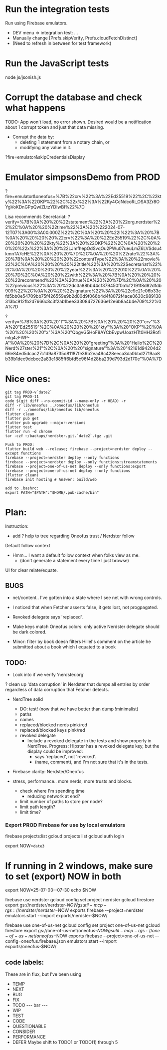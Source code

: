 
# Run the integration tests
Run using Firebase emulators.
- DEV menu => integration test: ...
- Manually change [Prefs.skipVerify, Prefs.cloudFetchDistinct]
- (Need to refresh in between for test framework)
# Run the JavaScript tests
node js/jsonish.js
# Corrupt the database and check what happens
TODO: App won't load, no error shown. Desired would be a notification about 1 corrupt token and 
just that data missing.
- Corrupt the data by:
  - deleting 1 statement from a notary chain, or 
  - modifying any value in it.


?fire=emulator&skipCredentialsDisplay
# Emulator simpsonsDemo from PROD
?fire=emulator&oneofus=%7B%22crv%22%3A%22Ed25519%22%2C%22kty%22%3A%22OKP%22%2C%22x%22%3A%22Ky4CcNdcoRi_OSA3Zr8OYgVoKDnGPpQwiZLtzYDIwBI%22%7D

Lisa recommends Secretariat:
?verify=%7B%0A%20%20%22statement%22%3A%20%22org.nerdster%22%2C%0A%20%20%22time%22%3A%20%222024-07-12T07%3A00%3A00.000Z%22%2C%0A%20%20%22I%22%3A%20%7B%0A%20%20%20%20%22crv%22%3A%20%22Ed25519%22%2C%0A%20%20%20%20%22kty%22%3A%20%22OKP%22%2C%0A%20%20%20%20%22x%22%3A%20%22LJmfhepOdSvqOu2PWu07ueuLmZ6LVSdsu4kmnTA7cHE%22%0A%20%20%7D%2C%0A%20%20%22rate%22%3A%20%7B%0A%20%20%20%20%22contentType%22%3A%20%22movie%22%2C%0A%20%20%20%20%22title%22%3A%20%22Secretariat%22%2C%0A%20%20%20%20%22year%22%3A%20%222010%22%0A%20%20%7D%2C%0A%20%20%22with%22%3A%20%7B%0A%20%20%20%20%22recommend%22%3A%20true%0A%20%20%7D%2C%0A%20%20%22previous%22%3A%20%22dc3a88bb44cf379450f0a1cf2191f8d82dfdb909%22%2C%0A%20%20%22signature%22%3A%20%22c9c21e06b33cfd5bb0e54709bb75f426559e9b2d00d9f066b4d4f8072f4ace0630c989138313bc912fb2d7666c8c3f2ab1bee333084727636e12e6b8a4b4e709%22%0A%7D

?verify=%7B%0A%20%20"I"%3A%20%7B%0A%20%20%20%20"crv"%3A%20"Ed25519"%2C%0A%20%20%20%20"kty"%3A%20"OKP"%2C%0A%20%20%20%20"x"%3A%20"QbgvG5HoF8AYCbEvpwUoazHTt0HH3RofimIg4zFWP-A"%0A%20%20%7D%2C%0A%20%20"greeting"%3A%20"Hello%2C%20Nerd%27ster%21"%2C%0A%20%20"signature"%3A%20"42161d94204d266e84ed5dcac27c1d9a8735d81187fe36b2ea49c428eeca3da0bbd2719aa8b39b1dec9dcbcc2a83c1885ff6bfd5c96f4d28ba239d793d2d170e"%0A%7D

# Nice ones:
```
git tag PROD-v`date2`
git tag PROD-11
code $(git diff --no-commit-id --name-only -r HEAD) -r
diff -r lib/oneofus ../oneofus/lib/oneofus
diff -r ../oneofus/lib/oneofus lib/oneofus
flutter clean
flutter pub get
flutter pub upgrade --major-versions
flutter test
flutter run -d chrome
tar -czf ~/backups/nerdster.git.`date2`.tgz .git
```

```
Push to PROD:
flutter build web --release; firebase --project=nerdster deploy --except functions
firebase --project=nerdster deploy --only functions
firebase --project=nerdster deploy --only functions:streamstatements
firebase --project=one-of-us-net deploy --only functions:export
firebase --project=one-of-us-net deploy --only functions
(flutter clean)
firebase init hosting # Answer: build/web

add to .bashrc:
export PATH="$PATH":"$HOME/.pub-cache/bin"
```

# Plan:

Instruction:
- add ? help to tree regarding Oneofus trust / Nerdster follow

Default follow context
- Hmm... I want a default follow context when folks view as me.
  - (don't generate a statement every time I just browse)

UI for clear relate/equate.

## BUGS

- net/content.. I've gotten into a state where I see net with wrong controls.

- I noticed that when Fetcher asserts false, it gets lost, not progpagated.

- Revoked delegate says 'replaced'.

- Make keys match Oneofus colors: only active Nerdster delegate should
  be dark colored.

- Minor: filter by book doesn filters Hillel's comment on the article he
  submitted about a book which I equated to a book

## TODO:

- Look into if we verify 'nerdster.org'

? clean up 'data corruption' in Nerdster that dumps all entries by
  order regardless of data corruption that Fetcher detects.

- NerdTree solid
  - DO: test! (now that we have better than dump !minimalist)
  - paths
  - names
  - replaced/blocked nerds pink/red
  - replaced/blocked keys pink/red
  - revoked delegate
    - Include a revoked delegate in the tests and show properly in NerdTree.
      Progress: Hipster has a revoked delegate key, but the display could be
        improved:
        - says 'replaced', not 'revoked'.
        - (name, comment), and I'm not sure that it's in the tests.

- Firebase clarity: Nerdster/Oneofus 

- stress, performance.. more nerds, more trusts and blocks.
  - check where I'm spending time
    - reducing network at end?
  - limit number of paths to store per node?
  - limit path length?
  - limit time?

### Export PROD Firebase for use by local emulators
firebase projects:list
gcloud projects list
gcloud auth login

export NOW=`date3`
# If running in 2 windows, make sure to set (export) NOW in both
export NOW=25-07-03--07-30
echo $NOW

firebase use nerdster
gcloud config set project nerdster
gcloud firestore export gs://nerdster/nerdster-$NOW
gsutil -m cp -r gs://nerdster/nerdster-$NOW exports
firebase --project=nerdster emulators:start --import exports/nerdster-$NOW/

firebase use one-of-us-net
gcloud config set project one-of-us-net
gcloud firestore export gs://one-of-us-net/oneofus-$NOW
gsutil -m cp -r gs://one-of-us-net/oneofus-$NOW exports
firebase --project=one-of-us-net --config=oneofus.firebase.json emulators:start --import exports/oneofus-$NOW/



## code labels:
These are in flux, but I've been using
- TEMP
- NEXT
- BUG
- FIX
- TODO
--- bar --- 
- WIP
- TEST
- CODE
- QUESTIONABLE
- CONSIDER
- PERFORMANCE
- DEFER
Maybe shift to TODO1 or TODO(1) through 5 
